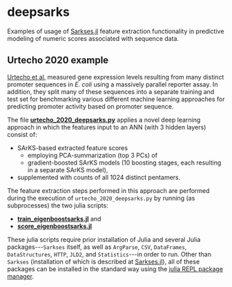 # deepsarks
Examples of usage of
[Sarkses.jl](https://github.com/denniscwylie/Sarkses.jl) feature
extraction functionality in predictive modeling of numeric scores
associated with sequence data.

## Urtecho 2020 example
[Urtecho et al.](https://www.biorxiv.org/content/10.1101/2020.01.04.894907v1)
measured gene expression levels resulting from many distinct promoter
sequences in *E. coli* using a massively parallel reporter assay. In
addition, they split many of these sequences into a separate training
and test set for benchmarking various different machine learning
approaches for predicting promoter activity based on promoter sequence.

The file [**urtecho_2020_deepsarks.py**](urtecho_2020_deepsarks.py)
applies a novel deep learning approach in which the features input to
an ANN (with 3 hidden layers) consist of:
- SArKS-based extracted feature scores
  - employing PCA-summarization (top 3 PCs) of
  - gradient-boosted SArKS models (10 boosting stages, each resulting
    in a separate SArKS model),
- supplemented with counts of all 1024 distinct pentamers.

The feature extraction steps performed in this approach are performed
during the execution of `urtecho_2020_deepsarks.py` by running (as
subprocesses) the two julia scripts:
- [**train_eigenboostsarks.jl**](train_eigenboostsarks.jl) and
- [**score_eigenboostsarks.jl**](score_eigenboostsarks.jl)

These julia scripts require prior installation of Julia and several
Julia packages---`Sarkses` itself, as well as `ArgParse`, `CSV`,
`DataFrames`, `DataStructures`, `HTTP`, `JLD2`, and `Statistics`---in
order to run. Other than `Sarkses` (installation of which is described
at [Sarkses.jl](https://github.com/denniscwylie/Sarkses.jl)), all of
these packages can be installed in the standard way using the
[julia REPL package manager](https://docs.julialang.org/en/v1/stdlib/Pkg/).
